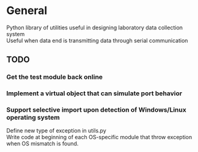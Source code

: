 # General

Python library of utilities useful in designing laboratory data collection system  
Useful when data end is transmitting data through serial communication

## TODO

### Get the test module back online

### Implement a virtual object that can simulate port behavior

### Support selective import upon detection of Windows/Linux operating system

Define new type of exception in utils.py  
Write code at beginning of each OS-specific module that throw exception when OS mismatch is found.  

